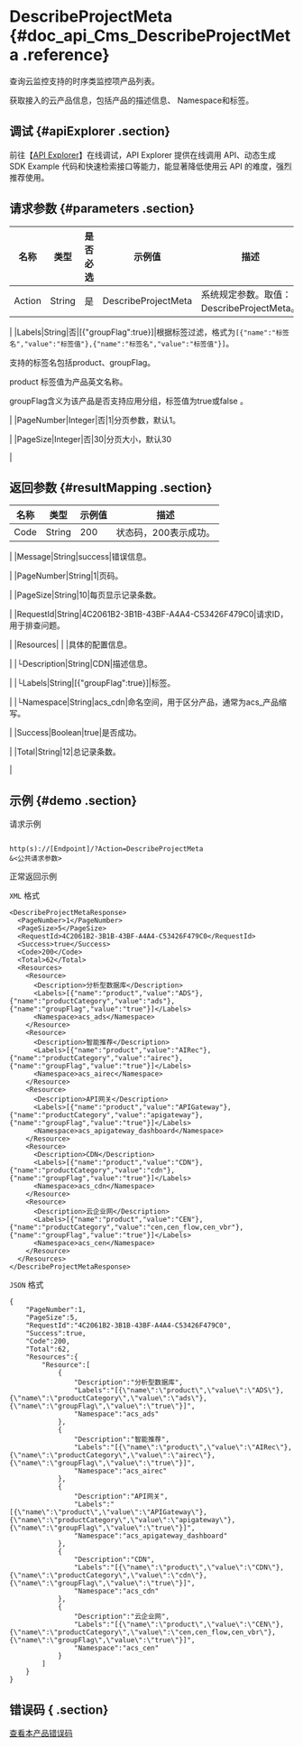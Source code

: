 # DescribeProjectMeta {#doc_api_Cms_DescribeProjectMeta .reference}

查询云监控支持的时序类监控项产品列表。

获取接入的云产品信息，包括产品的描述信息、 Namespace和标签。

## 调试 {#apiExplorer .section}

前往【[API Explorer](https://api.aliyun.com/#product=Cms&api=DescribeProjectMeta)】在线调试，API Explorer 提供在线调用 API、动态生成 SDK Example 代码和快速检索接口等能力，能显著降低使用云 API 的难度，强烈推荐使用。

## 请求参数 {#parameters .section}

|名称|类型|是否必选|示例值|描述|
|--|--|----|---|--|
|Action|String|是|DescribeProjectMeta|系统规定参数。取值：DescribeProjectMeta。

 |
|Labels|String|否|\[\{"groupFlag":true\}\]|根据标签过滤，格式为`[{"name":"标签名","value":"标签值"},{"name":"标签名","value":"标签值"}]​`。

 支持的标签名包括product、groupFlag。

 product 标签值为产品英文名称。

 groupFlag含义为该产品是否支持应用分组，标签值为true或false​ 。

 |
|PageNumber|Integer|否|1|分页参数，默认1。

 |
|PageSize|Integer|否|30|分页大小，默认30

 |

## 返回参数 {#resultMapping .section}

|名称|类型|示例值|描述|
|--|--|---|--|
|Code|String|200|状态码，200表示成功。

 |
|Message|String|success|错误信息。

 |
|PageNumber|String|1|页码。

 |
|PageSize|String|10|每页显示记录条数。

 |
|RequestId|String|4C2061B2-3B1B-43BF-A4A4-C53426F479C0|请求ID，用于排查问题。

 |
|Resources| | |具体的配置信息。

 |
|└Description|String|CDN|描述信息。

 |
|└Labels|String|\[\{"groupFlag":true\}\]|标签。

 |
|└Namespace|String|acs\_cdn|命名空间，用于区分产品，通常为acs\_产品缩写。

 |
|Success|Boolean|true|是否成功。

 |
|Total|String|12|总记录条数。

 |

## 示例 {#demo .section}

请求示例

``` {#request_demo}

http(s)://[Endpoint]/?Action=DescribeProjectMeta
&<公共请求参数>

```

正常返回示例

`XML` 格式

``` {#xml_return_success_demo}
<DescribeProjectMetaResponse>
  <PageNumber>1</PageNumber>
  <PageSize>5</PageSize>
  <RequestId>4C2061B2-3B1B-43BF-A4A4-C53426F479C0</RequestId>
  <Success>true</Success>
  <Code>200</Code>
  <Total>62</Total>
  <Resources>
    <Resource>
      <Description>分析型数据库</Description>
      <Labels>[{"name":"product","value":"ADS"},{"name":"productCategory","value":"ads"},{"name":"groupFlag","value":"true"}]</Labels>
      <Namespace>acs_ads</Namespace>
    </Resource>
    <Resource>
      <Description>智能推荐</Description>
      <Labels>[{"name":"product","value":"AIRec"},{"name":"productCategory","value":"airec"},{"name":"groupFlag","value":"true"}]</Labels>
      <Namespace>acs_airec</Namespace>
    </Resource>
    <Resource>
      <Description>API网关</Description>
      <Labels>[{"name":"product","value":"APIGateway"},{"name":"productCategory","value":"apigateway"},{"name":"groupFlag","value":"true"}]</Labels>
      <Namespace>acs_apigateway_dashboard</Namespace>
    </Resource>
    <Resource>
      <Description>CDN</Description>
      <Labels>[{"name":"product","value":"CDN"},{"name":"productCategory","value":"cdn"},{"name":"groupFlag","value":"true"}]</Labels>
      <Namespace>acs_cdn</Namespace>
    </Resource>
    <Resource>
      <Description>云企业网</Description>
      <Labels>[{"name":"product","value":"CEN"},{"name":"productCategory","value":"cen,cen_flow,cen_vbr"},{"name":"groupFlag","value":"true"}]</Labels>
      <Namespace>acs_cen</Namespace>
    </Resource>
  </Resources>
</DescribeProjectMetaResponse>

```

`JSON` 格式

``` {#json_return_success_demo}
{
	"PageNumber":1,
	"PageSize":5,
	"RequestId":"4C2061B2-3B1B-43BF-A4A4-C53426F479C0",
	"Success":true,
	"Code":200,
	"Total":62,
	"Resources":{
		"Resource":[
			{
				"Description":"分析型数据库",
				"Labels":"[{\"name\":\"product\",\"value\":\"ADS\"},{\"name\":\"productCategory\",\"value\":\"ads\"},{\"name\":\"groupFlag\",\"value\":\"true\"}]",
				"Namespace":"acs_ads"
			},
			{
				"Description":"智能推荐",
				"Labels":"[{\"name\":\"product\",\"value\":\"AIRec\"},{\"name\":\"productCategory\",\"value\":\"airec\"},{\"name\":\"groupFlag\",\"value\":\"true\"}]",
				"Namespace":"acs_airec"
			},
			{
				"Description":"API网关",
				"Labels":"[{\"name\":\"product\",\"value\":\"APIGateway\"},{\"name\":\"productCategory\",\"value\":\"apigateway\"},{\"name\":\"groupFlag\",\"value\":\"true\"}]",
				"Namespace":"acs_apigateway_dashboard"
			},
			{
				"Description":"CDN",
				"Labels":"[{\"name\":\"product\",\"value\":\"CDN\"},{\"name\":\"productCategory\",\"value\":\"cdn\"},{\"name\":\"groupFlag\",\"value\":\"true\"}]",
				"Namespace":"acs_cdn"
			},
			{
				"Description":"云企业网",
				"Labels":"[{\"name\":\"product\",\"value\":\"CEN\"},{\"name\":\"productCategory\",\"value\":\"cen,cen_flow,cen_vbr\"},{\"name\":\"groupFlag\",\"value\":\"true\"}]",
				"Namespace":"acs_cen"
			}
		]
	}
}
```

## 错误码 { .section}

[查看本产品错误码](https://error-center.aliyun.com/status/product/Cms)

